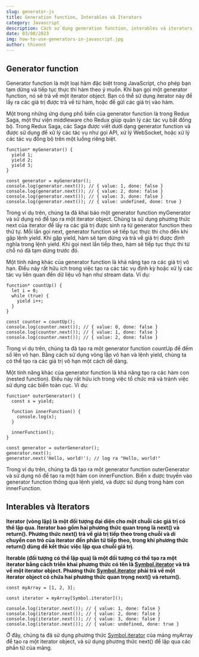 ```yaml
---
slug: generator-js
title: Generation function, Interables và Iterators
category: Javascript
description: Cách sử dụng generation function, interables và iterators trong JavaScript
date: 03/08/2023
img: how-to-use-generators-in-javascript.jpg
author: thiennt
---
```


## Generator function

Generator function là một loại hàm đặc biệt trong JavaScript, cho phép bạn tạm dừng và tiếp tục thực thi hàm theo ý muốn. Khi bạn gọi một generator function, nó sẽ trả về một iterator object. Bạn có thể sử dụng iterator này để lấy ra các giá trị được trả về từ hàm, hoặc để gửi các giá trị vào hàm.

Một trong những ứng dụng phổ biến của generator function là trong Redux Saga, một thư viện middleware cho Redux giúp quản lý các tác vụ bất đồng bộ. Trong Redux Saga, các Saga được viết dưới dạng generator function và được sử dụng để xử lý các tác vụ như gọi API, xử lý WebSocket, hoặc xử lý các tác vụ đồng bộ trên một luồng riêng biệt.

```
function* myGenerator() {
  yield 1;
  yield 2;
  yield 3;
}

const generator = myGenerator();
console.log(generator.next()); // { value: 1, done: false }
console.log(generator.next()); // { value: 2, done: false }
console.log(generator.next()); // { value: 3, done: false }
console.log(generator.next()); // { value: undefined, done: true }
```

Trong ví dụ trên, chúng ta đã khai báo một generator function myGenerator và sử dụng nó để tạo ra một iterator object. Chúng ta sử dụng phương thức next của iterator để lấy ra các giá trị được sinh ra từ generator function theo thứ tự. Mỗi lần gọi next, generator function sẽ tiếp tục thực thi cho đến khi gặp lệnh yield. Khi gặp yield, hàm sẽ tạm dừng và trả về giá trị được định nghĩa trong lệnh yield. Khi gọi next lần tiếp theo, hàm sẽ tiếp tục thực thi từ chỗ nó đã tạm dừng trước đó.

Một tính năng khác của generator function là khả năng tạo ra các giá trị vô hạn. Điều này rất hữu ích trong việc tạo ra các tác vụ định kỳ hoặc xử lý các tác vụ liên quan đến dữ liệu vô hạn như stream data. Ví dụ:

```
function* countUp() {
  let i = 0;
  while (true) {
    yield i++;
  }
}

const counter = countUp();
console.log(counter.next()); // { value: 0, done: false }
console.log(counter.next()); // { value: 1, done: false }
console.log(counter.next()); // { value: 2, done: false }
```

Trong ví dụ trên, chúng ta đã tạo ra một generator function countUp để đếm số lên vô hạn. Bằng cách sử dụng vòng lặp vô hạn và lệnh yield, chúng ta có thể tạo ra các giá trị vô hạn một cách dễ dàng.

Một tính năng khác của generator function là khả năng tạo ra các hàm con (nested function). Điều này rất hữu ích trong việc tổ chức mã và tránh việc sử dụng các biến toàn cục. Ví dụ:

```
function* outerGenerator() {
  const x = yield;

  function innerFunction() {
    console.log(x);
  }

  innerFunction();
}

const generator = outerGenerator();
generator.next();
generator.next('Hello, world!'); // log ra "Hello, world!"
```

Trong ví dụ trên, chúng ta đã tạo ra một generator function outerGenerator và sử dụng nó để tạo ra một hàm con innerFunction. Biến x được truyền vào generator function thông qua lệnh yield, và được sử dụng trong hàm con innerFunction.

## Interables và Iterators

<b>Iterator (vòng lặp) là một đối tượng đại diện cho một chuỗi các giá trị có thể lặp qua. Iterator bao gồm hai phương thức quan trọng là next() và return(). Phương thức next() trả về giá trị tiếp theo trong chuỗi và di chuyển con trỏ của iterator đến phần tử tiếp theo, trong khi phương thức return() dùng để kết thúc việc lặp qua chuỗi giá trị.</b>

<b>Iterable (đối tượng có thể lặp qua) là một đối tượng có thể tạo ra một iterator bằng cách triển khai phương thức có tên là [Symbol.iterator]() và trả về một iterator object. Phương thức [Symbol.iterator]() phải trả về một iterator object có chứa hai phương thức quan trọng next() và return().</b>

```
const myArray = [1, 2, 3];

const iterator = myArray[Symbol.iterator]();

console.log(iterator.next()); // { value: 1, done: false }
console.log(iterator.next()); // { value: 2, done: false }
console.log(iterator.next()); // { value: 3, done: false }
console.log(iterator.next()); // { value: undefined, done: true }
```

Ở đây, chúng ta đã sử dụng phương thức [Symbol.iterator]() của mảng myArray để tạo ra một iterator object, và sử dụng phương thức next() để lặp qua các phần tử của mảng.
